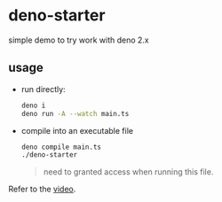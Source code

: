 # deno-starter

simple demo to try work with deno 2.x

## usage

- run directly:

  ```bash
  deno i
  deno run -A --watch main.ts
  ```

- compile into an executable file

  ```bash
  deno compile main.ts
  ./deno-starter
  ```

  > need to granted access when running this file.

Refer to the [video](https://www.youtube.com/watch?v=8IHhvkaVqVE).
